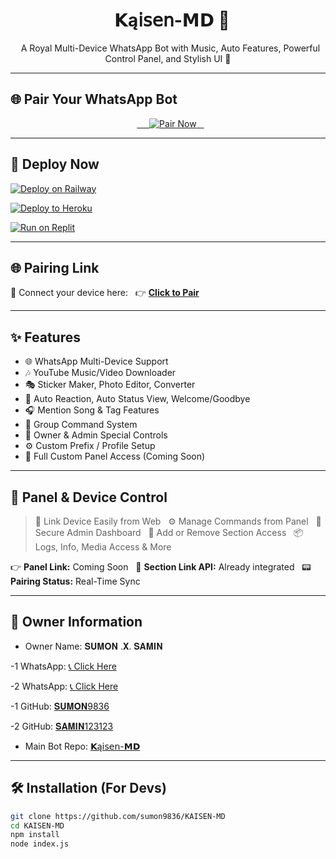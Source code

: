 <h1 align="center">
  𝗞ą𝗂𝗌𝖾𝗇-𝗠𝗗 🌟
</h1>
<p align="center">
  A Royal Multi-Device WhatsApp Bot with Music, Auto Features, Powerful Control Panel, and Stylish UI 🌈
</p>

---

## 🌐 Pair Your WhatsApp Bot

<p align="center">
  <a href="https://kaisen-md-pair.onrender.com" target="_blank">
    <img src="https://img.shields.io/badge/CLICK_TO_PAIR-𝗞ą𝗂𝗌𝖾𝗇𝗠𝗗%20🔗-0abf53?style=for-the-badge&logo=whatsapp" alt="Pair Now">
  </a>
</p>

---

## 🚀 Deploy Now

[![Deploy on Railway](https://railway.app/button.svg)](https://railway.app/new/template?template=https://github.com/sumon9836/KAISEN-MD)  

[![Deploy to Heroku](https://www.herokucdn.com/deploy/button.svg)](https://heroku.com/deploy?template=https://github.com/sumon9836/KAISEN-MD)

[![Run on Replit](https://replit.com/badge/github/sumon9836/KAISEN-MD.svg)](https://replit.com/github/sumon9836/KAISEN-MD)  

---

## 🌐 Pairing Link

📲 Connect your device here:  
👉 **[Click to Pair](https://kaisen-md-pair.onrender.com)**

---

## ✨ Features

- 🌐 WhatsApp Multi-Device Support
- 🎶 YouTube Music/Video Downloader
- 🎭 Sticker Maker, Photo Editor, Converter
- 🔁 Auto Reaction, Auto Status View, Welcome/Goodbye
- 🎧 Mention Song & Tag Features
- 💬 Group Command System
- 👑 Owner & Admin Special Controls
- ⚙️ Custom Prefix / Profile Setup
- 🧩 Full Custom Panel Access (Coming Soon)

---

## 📲 Panel & Device Control

> 🔗 Link Device Easily from Web  
> ⚙️ Manage Commands from Panel  
> 🔐 Secure Admin Dashboard  
> 🧩 Add or Remove Section Access  
> 📦 Logs, Info, Media Access & More  

👉 **Panel Link:** Coming Soon  
🔑 **Section Link API:** Already integrated  
📟 **Pairing Status:** Real-Time Sync

---

## 👑 Owner Information

- Owner Name: 𝐒𝐔𝐌𝐎𝐍 .𝐗. 𝐒𝐀𝐌𝐈𝐍

-1 WhatsApp: [📞 Click Here](https://wa.me/917003816486)
  
-2 WhatsApp: [📞 Click Here](https://wa.me/918348672970)

-1 GitHub: [𝐒𝐔𝐌𝐎𝐍9836](https://github.com/sumon9836)

-2 GitHub: [𝐒𝐀𝐌𝐈𝐍123123](https://github.com/Samin123123)

- Main Bot Repo: [𝗞ą𝗂𝗌𝖾𝗇-𝗠𝗗](https://github.com/sumon9836/KAISEN-MD)

---

## 🛠️ Installation (For Devs)

```bash
git clone https://github.com/sumon9836/KAISEN-MD
cd KAISEN-MD
npm install
node index.js
